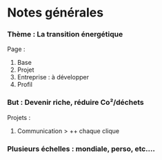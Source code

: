 # Notes générales

### **Thème** : La transition énergétique
Page :
1. Base
2. Projet
3. Entreprise : à développer
4. Profil

### **But** : Devenir riche, réduire Co²/déchets

Projets :
1. Communication > ++ chaque clique

### Plusieurs échelles : mondiale, perso, etc….